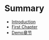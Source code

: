 # Summary

* [Introduction](README.md)
* [First Chapter](chapter1.md)
* [Demo章节](demozhang-jie.md)



